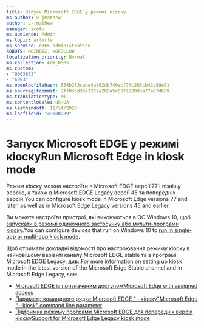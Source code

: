 ```yaml
---
title: Запуск Microsoft EDGE у режимі кіоску
ms.author: v-jmathew
author: v-jmathew
manager: scotv
ms.audience: Admin
ms.topic: article
ms.service: o365-administration
ROBOTS: NOINDEX, NOFOLLOW
localization_priority: Normal
ms.collection: Adm_O365
ms.custom:
- "9003853"
- "6903"
ms.openlocfilehash: 634b2f3cabe4a802db740ecf7fc265cb42a88e61
ms.sourcegitcommit: 2ff035d33e3277a268a5d88f1209dca77a87d689
ms.translationtype: MT
ms.contentlocale: uk-UA
ms.lasthandoff: 12/14/2020
ms.locfileid: "49680289"
---
```

# <a name="run-microsoft-edge-in-kiosk-mode"></a><span data-ttu-id="cace6-102">Запуск Microsoft EDGE у режимі кіоску</span><span class="sxs-lookup"><span data-stu-id="cace6-102">Run Microsoft Edge in kiosk mode</span></span>

<span data-ttu-id="cace6-103">Режим кіоску можна настроїти в Microsoft EDGE версії 77 і пізнішу версію, а також в Microsoft EDGE Legacy версії 45 та попередніх версій.</span><span class="sxs-lookup"><span data-stu-id="cace6-103">You can configure kiosk mode in Microsoft Edge versions 77 and later, as well as in Microsoft Edge Legacy versions 45 and earlier.</span></span>

<span data-ttu-id="cace6-104">Ви можете настроїти пристрої, які виконуються в ОС Windows 10, щоб [запускати в режимі одиночного застосунку або мульти-програми кіоску](https://go.microsoft.com/fwlink/?linkid=2133659).</span><span class="sxs-lookup"><span data-stu-id="cace6-104">You can configure devices that run on Windows 10 to [run in single-app or multi-app kiosk mode](https://go.microsoft.com/fwlink/?linkid=2133659).</span></span>

<span data-ttu-id="cace6-105">Щоб отримати докладні відомості про настроювання режиму кіоску в найновішому варіанті каналу Microsoft EDGE stable та в програмі Microsoft EDGE Legacy, див.:</span><span class="sxs-lookup"><span data-stu-id="cace6-105">For more information on setting up kiosk mode in the latest version of the Microsoft Edge Stable channel and in Microsoft Edge Legacy, see:</span></span>

- [<span data-ttu-id="cace6-106">Microsoft EDGE із призначеним доступом</span><span class="sxs-lookup"><span data-stu-id="cace6-106">Microsoft Edge with assigned access</span></span>](https://go.microsoft.com/fwlink/?linkid=2133494)
- [<span data-ttu-id="cace6-107">Параметр командного рядка Microsoft EDGE "--кіоску"</span><span class="sxs-lookup"><span data-stu-id="cace6-107">Microsoft Edge “--kiosk” command line parameter</span></span>](https://go.microsoft.com/fwlink/?linkid=2133724)
- [<span data-ttu-id="cace6-108">Підтримка режиму програми Microsoft EDGE для попередніх версій кіоску</span><span class="sxs-lookup"><span data-stu-id="cace6-108">Support for Microsoft Edge Legacy kiosk mode</span></span>](https://go.microsoft.com/fwlink/?linkid=2133725)
